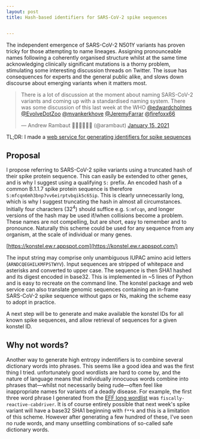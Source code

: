 ```yaml
---
layout: post
title: Hash-based identifiers for SARS-CoV-2 spike sequences


---
```


The independent emergence of SARS-CoV-2 N501Y variants has proven tricky for those attempting to name lineages. Assigning pronounceable names following a coherently organised structure whilst at the same time acknowledging clinically significant mutations is a thorny problem, stimulating some interesting discussion threads on Twitter. The issue has consequences for experts and the general public alike, and slows down discourse about emerging variants when it matters most.

<blockquote  class="twitter-tweet"><p lang="en" dir="ltr">There is a lot of  discussion at the moment about naming SARS-CoV-2 variants and coming up  with a standardised naming system. There was some discussion of this  last week at the WHO <a  href="https://twitter.com/edwardcholmes?ref_src=twsrc%5Etfw">@edwardcholmes</a>  <a  href="https://twitter.com/EvolveDotZoo?ref_src=twsrc%5Etfw">@EvolveDotZoo</a>  <a  href="https://twitter.com/mvankerkhove?ref_src=twsrc%5Etfw">@mvankerkhove</a>  <a  href="https://twitter.com/JeremyFarrar?ref_src=twsrc%5Etfw">@JeremyFarrar</a>  <a  href="https://twitter.com/firefoxx66?ref_src=twsrc%5Etfw">@firefoxx66</a></p>&mdash;  Andrew Rambaut 🦠🧬🌲🔮🤦‍♂️ (@arambaut) <a  href="https://twitter.com/arambaut/status/1350156866559619074?ref_src=twsrc%5Etfw">January  15, 2021</a></blockquote> <script async src="https://platform.twitter.com/widgets.js"  charset="utf-8"></script>



TL;DR: I made a [web service for generating identifiers for spike sequences](https://konstel.ew.r.appspot.com/)



## Proposal

I propose referring to SARS-CoV-2 spike variants using a truncated hash of their spike protein sequence. This can easily be extended to other genes, and is why I suggest using a qualifying `S:` prefix. An encoded hash of a common B.1.1.7 spike protein sequence is therefore `S:mfcqn6mh3bnp7vv6eirptvbqik5c65ip`. This is clearly unnecessarily long, which is why I suggest truncating the hash in almost all circumstances. Initially four characters (32<sup>4</sup>) should suffice e.g. `S:mfcqn`, and longer versions of the hash may be used if/when collisions become a problem. These names are not compelling, but are short, easy to remember and to pronounce. Naturally this scheme could be used for any sequence from any organism, at the scale of individual or many genes.

[https://konstel.ew.r.appspot.com](https://konstel.ew.r.appspot.com/)

The input string may comprise only unambiguous IUPAC amino acid letters (`ARNDCQEGHILKMFPSTWYV`). Input sequences are stripped of whitepace and asterisks and converted to upper case. The sequence is then SHA1 hashed and its digest encoded in base32. This is implemented in ~5 lines of Python and is easy to recreate on the command line. The konstel package and web service can also translate genomic sequences containing an in-frame SARS-CoV-2 spike sequence without gaps or Ns, making the scheme easy to adopt in practice.

A next step will be to generate and make available the konstel IDs for all known spike sequences, and allow retrieval of sequences for a given konstel ID.



## Why not words?

Another way to generate high entropy indentifiers is to combine several dictionary words into phrases. This seems like a good idea and was the first thing I tried. unfortunately good wordlists are hard to come by, and the nature of language means that individually innocuous words combine into phrases that—whilst not necessarily being rude—often feel like inappropriate names for variants of a deadly disease. For example, the first three word phrase I generated from the [EFF long wordlist](https://www.eff.org/deeplinks/2016/07/new-wordlists-random-passphrases) was `fiscally-reactive-cabdriver`. It is of course entirely possible that next week's spike variant will have a base32 SHA1 beginning with `f**k` and this is a limitation of this scheme. However after generating a few hundred of these, I've seen no rude words, and many unsettling combinations of so-called safe dictionary words.
